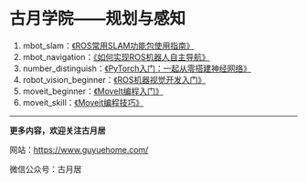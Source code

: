 # 古月学院——规划与感知

1. mbot_slam：[《ROS常用SLAM功能包使用指南》](https://class.guyuehome.com/detail/p_5ed700a841cc8_UpE7PGXW/6) 
2. mbot_navigation：[《如何实现ROS机器人自主导航》](https://class.guyuehome.com/detail/p_5ee871cc4674f_R75Aafau/6) 
3. number_distinguish：[《PyTorch入门：一起从零搭建神经网络》](https://class.guyuehome.com/detail/p_5fbb2fd9e4b0231ba88829d0/6) 
4. robot_vision_beginner：[《ROS机器视觉开发入门》](https://class.guyuehome.com/detail/p_5efc3fe2f3a60_JH9Pammo/6) 
5. moveit_beginner：[《MoveIt编程入门》](https://class.guyuehome.com/detail/p_5e8e8e85b1e8f_9TdYxswq/6) 
6. moveit_skill：[《Moveit编程技巧》](https://class.guyuehome.com/detail/p_5e99807f9ac65_rWrEfAGO/6) 

------

**更多内容，欢迎关注古月居**

网站：https://www.guyuehome.com/

微信公众号：古月居
